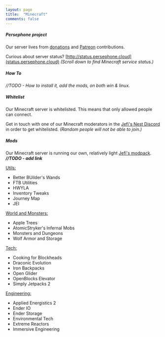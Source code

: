 ```yaml
---
layout: page
title:  "Minecraft"
comments: false
---
```

##### Persephone project

Our server lives from [donations](https://www.paypal.me/RheaAyase) and [Patreon](https://www.patreon.com/RheaAyase) contributions.

Curious about server status? [http://status.persephone.cloud](status.persephone.cloud) _(Scroll down to find Minecraft service status.)_

##### How To

_//TODO - How to install it, add the mods, on both win & linux._

##### Whitelist

Our Minecraft server is whitelisted. This means that only allowed people can connect.

Get in touch with one of our Minecraft moderators in the [Jefi's Nest Discord](https://discord.gg/) in order to get whitelisted. _(Random people will not be able to join.)_

##### Mods

Our Minecraft server is running our own, relatively light [Jefi's modpack](). _**//TODO - add link**_

<u>Utils:</u>
* Better BUilder's Wands
* FTB Utilities
* HWYLA
* Inventory Tweaks
* Journey Map
* JEI

<u>World and Monsters:</u>
* Apple Trees
* AtomicStryker's Infernal Mobs
* Monsters and Dungeons
* Wolf Armor and Storage

<u>Tech:</u>
* Cooking for Blockheads
* Draconic Evolution
* Iron Backpacks
* Open Glider
* OpenBlocks Elevator
* Simply Jetpacks 2

<u>Engineering:</u>
* Applied Energistics 2
* Ender IO
* Ender Storage
* Environmental Tech
* Extreme Reactors
* Immersive Engineering

